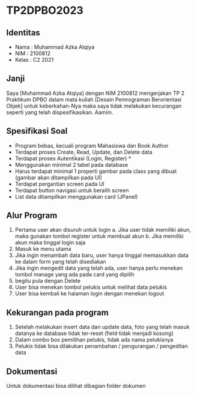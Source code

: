 # TP2DPBO2023
## Identitas
- Nama : Muhammad Azka Atqiya
- NIM  : 2100812
- Kelas : C2 2021


## Janji
Saya [Muhammad Azka Atqiya] dengan NIM 2100812 mengerjakan TP 2
Praktikum DPBO dalam mata kuliah [Desain Pemrograman Berorientasi Objek] untuk 
keberkahan-Nya maka saya tidak melakukan kecurangan seperti yang telah 
dispesifikasikan. Aamiin.


## Spesifikasi Soal
- Program bebas, kecuali program Mahasiswa dan Book Author
- Terdapat proses Create, Read, Update, dan Delete data
- Terdapat proses Autentikasi (Login, Register) *
- Menggunakan minimal 2 tabel pada database
- Harus terdapat minimal 1 properti gambar pada class yang dibuat (gambar akan ditampilkan pada UI)
- Terdapat pergantian screen pada UI
- Terdapat button navigasi untuk beralih screen
- List data ditampilkan menggunakan card (JPanel)


## Alur Program
1. Pertama user akan disuruh untuk login
   a. Jika user tidak memiliki akun, maka gunakan tombol register untuk membuat akun
   b. Jika memiliki akun maka tinggal login saja
2. Masuk ke menu utama
3. Jika ingin menambah data baru, user hanya tinggal memasukkan data ke dalam form yang telah disediakan
4. Jika ingin mengedit data yang telah ada, user hanya perlu menekan tombol manage yang ada pada card yang dipilih
5. begitu pula dengan Delete
6. User bisa menekan tombol pelukis untuk melihat data pelukis
7. User bisa kembali ke halaman login dengan menekan logout


## Kekurangan pada program
1. Setelah melakukan insert data dan update data, foto yang telah masuk datanya ke database tidak ter-reset (field tidak menjadi kosong)
2. Dalam combo box pemilihan pelukis, tidak ada nama pelukisnya
3. Pelukis tidak bisa dilakukan penambahan / pengurangan / pengeditan data



## Dokumentasi
Untuk dokumentasi bisa dilihat dibagian folder dokumen
